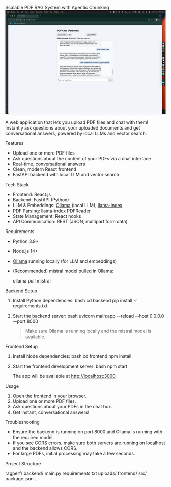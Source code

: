 Scalable PDF RAG System with Agentic Chunking
![App Screenshot](frontend/photo.jpeg)

A web application that lets you upload PDF files and chat with them! Instantly ask questions about your uploaded documents and get conversational answers, powered by local LLMs and vector search.

 Features

- Upload one or more PDF files
- Ask questions about the content of your PDFs via a chat interface
- Real-time, conversational answers
- Clean, modern React frontend
- FastAPI backend with local LLM and vector search

 Tech Stack

- Frontend: React.js
- Backend: FastAPI (Python)
- LLM & Embeddings: [Ollama](https://ollama.com/) (local LLM), [llama-index](https://github.com/jerryjliu/llama_index)
- PDF Parsing: llama-index PDFReader
- State Management: React hooks
- API Communication: REST (JSON, multipart form data)

 Requirements

- Python 3.8+
- Node.js 14+
- [Ollama](https://ollama.com/) running locally (for LLM and embeddings)
- (Recommended) mistral model pulled in Ollama:  
  
  ollama pull mistral
  

 Backend Setup

1. Install Python dependencies:
    bash
    cd backend
    pip install -r requirements.txt
    

2. Start the backend server:
    bash
    uvicorn main:app --reload --host 0.0.0.0 --port 8000
    

   > Make sure Ollama is running locally and the mistral model is available.

 Frontend Setup

1. Install Node dependencies:
    bash
    cd frontend
    npm install
    

2. Start the frontend development server:
    bash
    npm start
    

   The app will be available at [http://localhost:3000](http://localhost:3000).

 Usage

1. Open the frontend in your browser.
2. Upload one or more PDF files.
3. Ask questions about your PDFs in the chat box.
4. Get instant, conversational answers!

 Troubleshooting

- Ensure the backend is running on port 8000 and Ollama is running with the required model.
- If you see CORS errors, make sure both servers are running on localhost and the backend allows CORS.
- For large PDFs, initial processing may take a few seconds.

 Project Structure


ragperf/
  backend/
    main.py
    requirements.txt
    uploads/
  frontend/
    src/
    package.json
    ...
